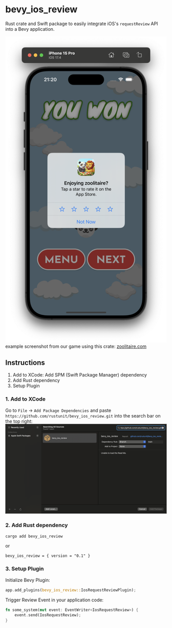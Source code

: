 # bevy_ios_review

Rust crate and Swift package to easily integrate iOS's `requestReview` API into a Bevy application.

![example](./assets/example.png)
example screenshot from our game using this crate: [zoolitaire.com](https://zoolitaire.com)

## Instructions

1. Add to XCode: Add SPM (Swift Package Manager) dependency
2. Add Rust dependency
3. Setup Plugin

### 1. Add to XCode

Go to `File` -> `Add Package Dependencies` and paste `https://github.com/rustunit/bevy_ios_review.git` into the search bar on the top right:
![xcode](./assets/xcode-spm.png)

### 2. Add Rust dependency

```
cargo add bevy_ios_review
``` 

or 

```
bevy_ios_review = { version = "0.1" }
```

### 3. Setup Plugin

Initialize Bevy Plugin:

```rust
app.add_plugins(bevy_ios_review::IosRequestReviewPlugin);
```

Trigger Review Event in your application code:

```rust
fn some_system(mut event: EventWriter<IosRequestReview>) {
    event.send(IosRequestReview);
}
```